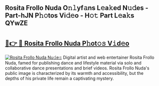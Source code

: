 ## Rosita Frollo Nuda O𝚗𝚕yf𝚊ns L𝚎a𝚔ed N𝚞𝚍es - Part-hJN P𝚑𝚘tos Vi𝚍𝚎o - H𝚘𝚝 Part L𝚎a𝚔s QYwZE

# <h2><a href="http://kfanqu1.oniu.top/?m=Rosita+Frollo+Nuda">🔗👉 🔴 Rosita Frollo Nuda P𝚑ot𝚘𝚜 V𝚒d𝚎o</a></h2>

[![Rosita Frollo Nuda Nu𝚍e𝚜](https://i.imgur.com/0qMVB7G.gif)](http://kfanqu1.oniu.top/?m=Rosita+Frollo+Nuda)
Digital artist and web entertainer Rosita Frollo Nuda, famed for publishing dance and lifestyle material via solo and collaborative dance presentations and brief videos. Rosita Frollo Nuda's public image is characterized by its warmth and accessibility, but the depths of his private life remain a captivating mystery.  
